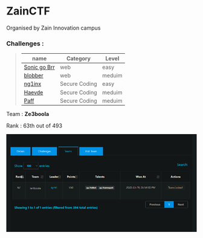 # ZainCTF
Organised by Zain Innovation campus

### Challenges  :
> | name        | Category    | Level   |
> | ----------- | ----------- | ------- |
> | [Sonic go Brr](./Web/README.md#1--sonic-go-brr) | web |easy    |
> | [blobber](./Web/README.md#2--blobber) | web |meduim    |
> | [ng1inx](./Sec-Code/README.md#1--ing1nx) | Secure Coding |easy    |
> | [Haevde](./Sec-Code/README.md#2--haevde) | Secure Coding |meduim    |
> | [Paff](./Sec-Code/README.md#3--paff) | Secure Coding |meduim    |

Team : **Ze3boola**

Rank : 63th out of 493

<center><img src="./images/rank.png"></img></center>

</br>
